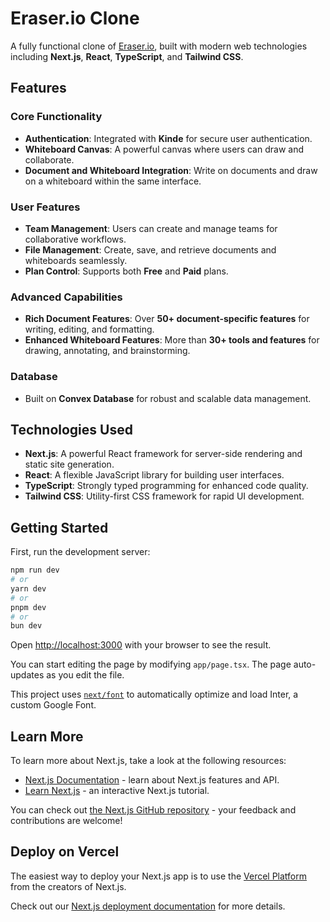 
# Eraser.io Clone

A fully functional clone of [Eraser.io](https://eraser.io), built with modern web technologies including **Next.js**, **React**, **TypeScript**, and **Tailwind CSS**.

## Features

### Core Functionality
- **Authentication**: Integrated with **Kinde** for secure user authentication.
- **Whiteboard Canvas**: A powerful canvas where users can draw and collaborate.
- **Document and Whiteboard Integration**: Write on documents and draw on a whiteboard within the same interface.

### User Features
- **Team Management**: Users can create and manage teams for collaborative workflows.
- **File Management**: Create, save, and retrieve documents and whiteboards seamlessly.
- **Plan Control**: Supports both **Free** and **Paid** plans.

### Advanced Capabilities
- **Rich Document Features**: Over **50+ document-specific features** for writing, editing, and formatting.
- **Enhanced Whiteboard Features**: More than **30+ tools and features** for drawing, annotating, and brainstorming.

### Database
- Built on **Convex Database** for robust and scalable data management.

## Technologies Used
- **Next.js**: A powerful React framework for server-side rendering and static site generation.
- **React**: A flexible JavaScript library for building user interfaces.
- **TypeScript**: Strongly typed programming for enhanced code quality.
- **Tailwind CSS**: Utility-first CSS framework for rapid UI development.




## Getting Started

First, run the development server:

```bash
npm run dev
# or
yarn dev
# or
pnpm dev
# or
bun dev
```

Open [http://localhost:3000](http://localhost:3000) with your browser to see the result.

You can start editing the page by modifying `app/page.tsx`. The page auto-updates as you edit the file.

This project uses [`next/font`](https://nextjs.org/docs/basic-features/font-optimization) to automatically optimize and load Inter, a custom Google Font.

## Learn More

To learn more about Next.js, take a look at the following resources:

- [Next.js Documentation](https://nextjs.org/docs) - learn about Next.js features and API.
- [Learn Next.js](https://nextjs.org/learn) - an interactive Next.js tutorial.

You can check out [the Next.js GitHub repository](https://github.com/vercel/next.js/) - your feedback and contributions are welcome!

## Deploy on Vercel

The easiest way to deploy your Next.js app is to use the [Vercel Platform](https://vercel.com/new?utm_medium=default-template&filter=next.js&utm_source=create-next-app&utm_campaign=create-next-app-readme) from the creators of Next.js.

Check out our [Next.js deployment documentation](https://nextjs.org/docs/deployment) for more details.
